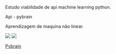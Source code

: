 Estudo viabilidade de api machine learning python.

Api - pybrain


Aprendizagem de maquina não linear.


 
![](https://img.shields.io/badge/pybrain-xxx-informational?style=flat&logo=python&logoColor=white&color=blue)
![](https://img.shields.io/badge/python-3.9-informational?style=flat&logo=python&logoColor=white&color=blue)

[Pybrain](https://github.com/pybrain/pybrain)


